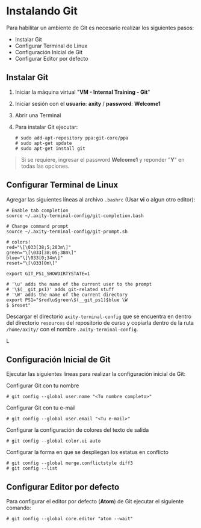 # Instalando Git
Para habilitar un ambiente de Git es necesario realizar los siguientes pasos:

 - Instalar Git
 - Configurar Terminal de Linux
 - Configuración Inicial de Git
 - Configurar Editor por defecto

## Instalar Git
 1. Iniciar la máquina virtual "**VM - Internal Training - Git**"
 2. Iniciar sesión con el **usuario**: **axity** / **password**: **Welcome1**
 3. Abrir una Terminal
 4. Para instalar Git ejecutar:

        # sudo add-apt-repository ppa:git-core/ppa
        # sudo apt-get update
        # sudo apt-get install git

> Si se requiere, ingresar el password **Welcome1** y reponder "**Y**" en todas las opciones.

## Configurar Terminal de Linux

Agregar las siguientes líneas al archivo `.bashrc` (Usar **vi** o algun otro editor):

```
# Enable tab completion
source ~/.axity-terminal-config/git-completion.bash

# Change command prompt
source ~/.axity-terminal-config/git-prompt.sh

# colors!
red="\[\033[38;5;203m\]"
green="\[\033[38;05;38m\]"
blue="\[\033[0;34m\]"
reset="\[\033[0m\]"

export GIT_PS1_SHOWDIRTYSTATE=1

# '\u' adds the name of the current user to the prompt
# '\$(__git_ps1)' adds git-related stuff
# '\W' adds the name of the current directory
export PS1="$red\u$green\$(__git_ps1)$blue \W
$ $reset"
```
Descargar el directorio `axity-terminal-config` que se encuentra en dentro del directorio `resources` del repositorio de curso y copiarla dentro de la ruta `/home/axity/` con el nombre `.axity-terminal-config`. 

L

## Configuración Inicial de Git

Ejecutar las siguientes lineas para realizar la configuración inicial de Git:

Configurar Git con tu nombre

    # git config --global user.name "<Tu nombre completo>"

Configurar Git con tu e-mail

    # git config --global user.email "<Tu e-mail>"

Configurar la configuración de colores del texto de salida

    # git config --global color.ui auto

Configurar la forma en que se despliegan los estatus en conflicto

    # git config --global merge.conflictstyle diff3
    # git config --list

## Configurar Editor por defecto

Para configurar el editor por defecto (**Atom**) de Git ejecutar el siguiente comando:

    # git config --global core.editor "atom --wait"

<!--stackedit_data:
eyJoaXN0b3J5IjpbMTEwOTE1OTY1MiwxNzIyMzQwNzc4LDE5NT
I4MzMzLDEzMzIyNTU0NTIsMTc3ODk1NTA1MF19
-->